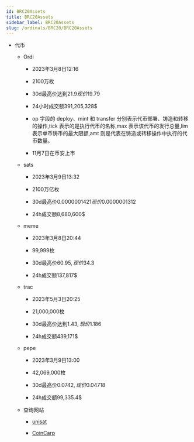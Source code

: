 ```yaml
---
id: BRC20Assets
title: BRC20Assets
sidebar_label: BRC20Assets
slug: /ordinals/BRC20/BRC20Assets
---
```


- 代币

	- Ordi

		- 2023年3月8日12:16

		- 2100万枚

		- 30d最高价达到21.9$现价19.79$

		- 24小时成交额391,205,328$

		- op 字段的 deploy、mint 和 transfer 分别表示代币部署、铸造和转移的操作,tick 表示的是执行代币的名称,max 表示该代币的发行总量,lim 表示单币铸币的最大限额,amt 则是代表在铸造或转移操作中执行的代币数量。

		- 11月7日在币安上市

	- sats

		- 2023年3月9日13:32

		- 2100万亿枚

		- 30d最高价0.0000001421$现价0.0000001312$

		- 24h成交额8,680,600$

	- meme

		- 2023年3月8日20:44

		- 99,999枚

		- 30d最高价60.95$,现价34.3$

		- 24h成交额137,817$

	- trac

		- 2023年5月3日20:25

		- 21,000,000枚

		- 30d最高价达到1.43$,现价1.186$

		- 24h成交额439,171$

	- pepe

	  - 2023年3月9日13:00

	  - 42,069,000枚

	  - 30d最高价0.0742$,现价0.04718$

	  - 24h成交额99,335.4$

	- 查询网站

		- [unisat](https://unisat.io/market/brc20?tick=ordi)

		- [CoinCarp](https://www.coincarp.com/zh/currencies/sats/history/)

